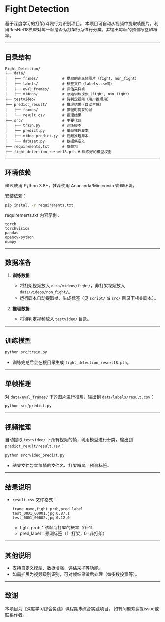 # Fight Detection

基于深度学习的打架/斗殴行为识别项目。
本项目可自动从视频中提取帧图片，利用ResNet18模型对每一帧是否为打架行为进行分类，并输出每帧的预测标签和概率。

---

## 目录结构

```
Fight_Detection/
├── data/
│   ├── frames/           # 提取的训练帧图片（fight, non_fight）
│   ├── labels/           # 标签文件（labels.csv等）
│   ├── eval_frames/      # 评估采样帧
│   ├── videos/           # 原始训练视频（fight, non_fight）
├── testvideo/            # 待判定视频（用户推理用）
├── predict_result/       # 推理结果（自动生成）
│   ├── frames/           # 推理时提取的帧
│   └── result.csv        # 推理结果
├── src/                  # 主要代码
│   ├── train.py          # 训练脚本
│   ├── predict.py        # 单帧推理脚本
│   ├── video_predict.py  # 视频推理脚本
│   └── dataset.py        # 数据集定义
├── requirements.txt      # 依赖包
├── fight_detection_resnet18.pth # 训练好的模型权重
```

---

## 环境依赖

建议使用 Python 3.8+，推荐使用 Anaconda/Miniconda 管理环境。

安装依赖：
```bash
pip install -r requirements.txt
```

requirements.txt 内容示例：
```
torch
torchvision
pandas
opencv-python
numpy
```

---

## 数据准备

1. **训练数据**  
   - 将打架视频放入 `data/videos/fight/`，非打架视频放入 `data/videos/non_fight/`。
   - 运行脚本自动提取帧、生成标签（见 `script/` 或 `src/` 目录下相关脚本）。

2. **推理数据**  
   - 将待判定视频放入 `testvideo/` 目录。

---

## 训练模型

```bash
python src/train.py
```
- 训练完成后会在根目录生成 `fight_detection_resnet18.pth`。

---

## 单帧推理

对 `data/eval_frames/` 下的图片进行推理，输出到 `data/labels/result.csv`：

```bash
python src/predict.py
```

---

## 视频推理

自动提取 `testvideo/` 下所有视频的帧，利用模型进行分类，输出到 `predict_result/result.csv`：

```bash
python src/video_predict.py
```
- 结果文件包含每帧的文件名、打架概率、预测标签。

---

## 结果说明

- `result.csv` 文件格式：
  ```
  frame_name,fight_prob,pred_label
  test_0001_00001.jpg,0.87,1
  test_0001_00002.jpg,0.12,0
  ```
  - fight_prob：该帧为打架的概率（0~1）
  - pred_label：预测标签（1=打架，0=非打架）

---

## 其他说明

- 支持自定义模型、数据增强、评估采样等功能。
- 如需扩展为视频级别识别，可对帧结果做后处理（如多数投票等）。

---

## 致谢

本项目为《深度学习综合实践》课程期末综合实践项目。
如有问题欢迎提issue或联系作者。 